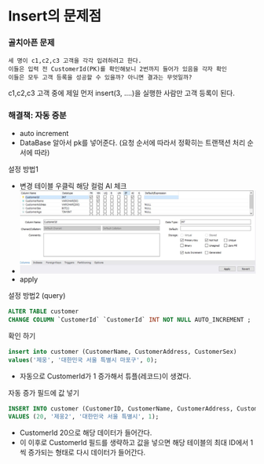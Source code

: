 # Insert의 문제점

### 골치아픈 문제

```text
세 명이 c1,c2,c3 고객을 각각 입려하려고 한다.
이들은 입력 전 CustomerId(PK)를 확인해보니 2번까지 들어가 있음을 각자 확인 
이들은 모두 고객 등록을 성공할 수 있을까? 아니면 결과는 무엇일까?
```

c1,c2,c3 고객 중에 제일 먼저 insert(3, ....)을 실행한 사람만 고객 등록이 된다.

### 해결책: 자동 증분

- auto increment 
- DataBase 알아서 pk를 넣어준다. (요청 순서에 따라서 정확히는 트랜잭션 처리 순서에 따라)

설정 방법1
  - 변경 테이블 우클릭 해당 컬럼 AI 체크
  - ![7.JPG](Image%2F7.JPG)
  - apply

설정 방법2 (query)
```sql
ALTER TABLE customer
CHANGE COLUMN `CustomerId` `CustomerId` INT NOT NULL AUTO_INCREMENT ;
```

확인 하기 
```sql
insert into customer (CustomerName, CustomerAddress, CustomerSex)
values('제웅', '대한민국 서울 특별시 마포구', 0);
```
- 자동으로 CustomerId가 1 증가해서 튜플(레코드)이 생겼다.

자동 증가 필드에 값 넣기 
```sql
INSERT INTO customer (CustomerID, CustomerName, CustomerAddress, CustomerSex)
VALUES (20, '제웅2', '대한민국 서울 특별시', 1);
```
- CustomerId 20으로 해당 데이터가 들어간다.
- 이 이후로 CustomerId 필드를 생략하고 값을 넣으면 해당 테이블의 최대 ID에서 1씩 증가되는 형태로 다시 데이터가 들어간다.


